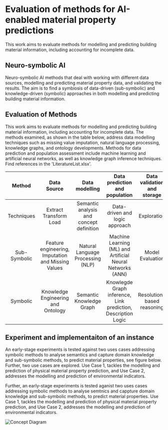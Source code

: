 # Evaluation of methods for AI-enabled material property predictions
This work aims to evaluate methods for modelling and predicting building material information, including accounting for incomplete data.

## Neuro-symbolic AI
Neuro-symbolic AI methods that deal with working with different data sources, modelling and predicting material property data, and validating the results. The aim is to find a symbiosis of data-driven (sub-symbolic) and knowledge-driven (symbolic) approaches in both modelling and predicting building material information.

## Evaluation of Methods
This work aims to evaluate methods for modelling and predicting building material information, including accounting for incomplete data.
The methods examined, as shown in the table below, address data modelling techniques such as missing value imputation, natural language processing, knowledge graphs, and ontology developments. Methods for data prediction and population assessment include machine learning and artificial neural networks, as well as knowledge graph inference techniques. Find references in the 'LiteratureList.xlsx'.

| Method | Data Source | Data modelling | Data prediction and population | Data validation and storage |
| :-----------------: | :----------: | :----------: | :--------: | :--------: |
| Techniques| Extract Transform Load | Semantic analysis and concept definition | Data-driven and logic approach | Exploration |
| Sub-Symbolic | Feature engineering, Imputation and Missing Values | Natural Language Processing (NLP) | Machine Learning (ML) and Artificial Neural Networks (ANN) | Model Evaluation |
| Symbolic | Knowledge Engineering and Ontology | Semantic Knowledge Graph | Knowlegde Graph inference, Link prediction, Description Logic | Resolution-based reasoning |

## Experiment and implementaiton of an instance
An early-stage experiments is tested against two uses cases addressing symbolic methods to analyse semantics and capture domain knowledge and sub-symbolic methods, to predict material properties, see figure below. Further, two use cases are explored. Use Case 1, tackles the modelling and prediction of physical material property prediction, and Use Case 2, addresses the modelling and prediction of environmental indicators.

Further, an early-stage experiments is tested aganist two uses cases addressing symbolic methods to analyse semtnics and cappture domain knowledge and sub-symbolic methods, to predict material properties. Use Case 1, tackles the modelling and prediction of physical material property prediction, and Use Case 2, addresses the modelling and prediction of environmental indicators.

![Concept Diagram](https://github.com/user-attachments/assets/477e815b-7ffb-49a6-9ddf-d4358aa40d42)

